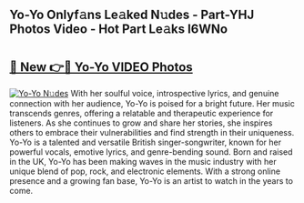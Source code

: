 ## Yo-Yo Onlyf𝚊ns Le𝚊ked N𝚞des - Part-YHJ Photos Video - Hot Part Le𝚊ks I6WNo

# <h2><a href="http://ac35914.deff.icu/?id=Yo-Yo">🔗 New 👉🔴 Yo-Yo VIDEO Photos</a></h2>

[![Yo-Yo N𝚞des](https://i.imgur.com/rIISA9y.gif)](http://ac35914.deff.icu/?id=Yo-Yo)
With her soulful voice, introspective lyrics, and genuine connection with her audience, Yo-Yo is poised for a bright future. Her music transcends genres, offering a relatable and therapeutic experience for listeners. As she continues to grow and share her stories, she inspires others to embrace their vulnerabilities and find strength in their uniqueness. Yo-Yo is a talented and versatile British singer-songwriter, known for her powerful vocals, emotive lyrics, and genre-bending sound. Born and raised in the UK, Yo-Yo has been making waves in the music industry with her unique blend of pop, rock, and electronic elements. With a strong online presence and a growing fan base, Yo-Yo is an artist to watch in the years to come.
